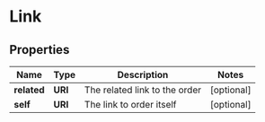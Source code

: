

# Link


## Properties

| Name | Type | Description | Notes |
|------------ | ------------- | ------------- | -------------|
|**related** | **URI** | The related link to the order |  [optional] |
|**self** | **URI** | The link to order itself |  [optional] |



